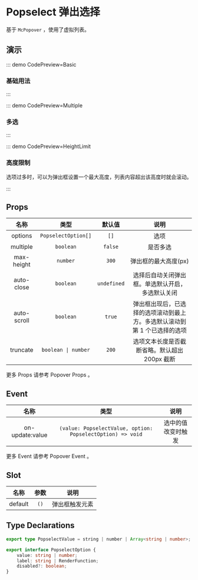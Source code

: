 <script setup>
import Basic from '@/popselect/demos/DemoBasic.vue'
import Multiple from '@/popselect/demos/DemoMultiple.vue'
import HeightLimit from '@/popselect/demos/DemoHeightLimit.vue'
import { McTextLink } from 'meetcode-ui'
</script>

# Popselect 弹出选择

基于 `McPopover` ，使用了虚拟列表。

## 演示

::: demo CodePreview=Basic

### 基础用法

<Basic />
:::

::: demo CodePreview=Multiple

### 多选

<Multiple />
:::

::: demo CodePreview=HeightLimit

### 高度限制

选项过多时，可以为弹出框设置一个最大高度，列表内容超出该高度时就会滚动。

<HeightLimit />
:::

## Props

|    名称     |        类型         |   默认值    |                                   说明                                    |
| :---------: | :-----------------: | :---------: | :-----------------------------------------------------------------------: |
|   options   | `PopselectOption[]` |    `[]`     |                                   选项                                    |
|  multiple   |      `boolean`      |   `false`   |                                 是否多选                                  |
| max-height  |      `number`       |    `300`    |                           弹出框的最大高度(px)                            |
| auto-close  |      `boolean`      | `undefined` |             选择后自动关闭弹出框。单选默认开启，多选默认关闭              |
| auto-scroll |      `boolean`      |   `true`    | 弹出框出现后，已选择的选项滚动到最上方。多选默认滚动到第 1 个已选择的选项 |
|  truncate   | `boolean \| number` |    `200`    |               选项文本长度是否截断省略。默认超出 200px 截断               |

更多 Props 请参考 <McTextLink to="Popover#props">Popover Props</McTextLink> 。

## Event

|      名称       |                            类型                            |        说明        |
| :-------------: | :--------------------------------------------------------: | :----------------: |
| on-update:value | `(value: PopselectValue, option: PopselectOption) => void` | 选中的值改变时触发 |

更多 Event 请参考 <McTextLink to="Popover#event">Popover Event</McTextLink> 。

## Slot

|  名称   | 参数 |      说明      |
| :-----: | :--: | :------------: |
| default | `()` | 弹出框触发元素 |

## Type Declarations

```ts
export type PopselectValue = string | number | Array<string | number>;

export interface PopselectOption {
    value: string | number;
    label: string | RenderFunction;
    disabled?: boolean;
}
```

